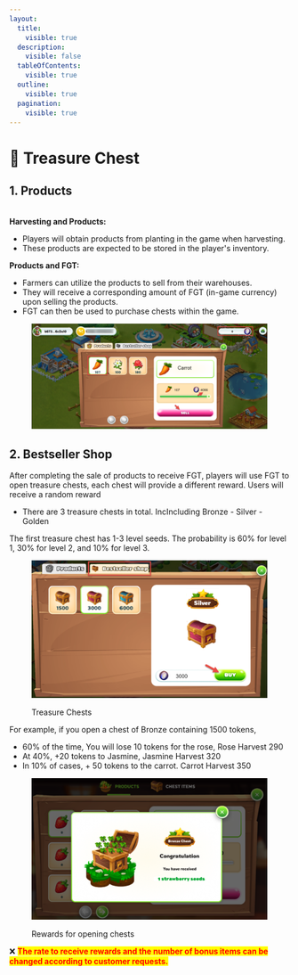 ```yaml
---
layout:
  title:
    visible: true
  description:
    visible: false
  tableOfContents:
    visible: true
  outline:
    visible: true
  pagination:
    visible: true
---
```


# 🎁 Treasure Chest

## 1. Products

\
**Harvesting and Products:**

* Players will obtain products from planting in the game when harvesting.
* These products are expected to be stored in the player's inventory.

**Products and FGT:**&#x20;

* Farmers can utilize the products to sell from their warehouses.&#x20;
* They will receive a corresponding amount of FGT (in-game currency) upon selling the products.&#x20;
* FGT can then be used to purchase chests within the game.

<figure><img src="../../.gitbook/assets/products" alt=""><figcaption></figcaption></figure>

## 2. Bestseller Shop

After completing the sale of products to receive FGT, players will use FGT to open treasure chests, each chest will provide a different reward. Users will receive a random reward

* There are 3 treasure chests in total. IncIncluding Bronze - Silver - Golden &#x20;

The first treasure chest has 1-3 level seeds. The probability is 60% for level 1, 30% for level 2, and 10% for level 3.

<figure><img src="../../.gitbook/assets/chest.png" alt="" width="563"><figcaption><p>Treasure Chests</p></figcaption></figure>

For example, if you open a chest of Bronze containing 1500 tokens,

* 60% of the time, You will lose 10 tokens for the rose, Rose Harvest 290
* At 40%, +20 tokens to Jasmine, Jasmine Harvest 320
* In 10% of cases, + 50 tokens to the carrot. Carrot Harvest 350

<figure><img src="../../.gitbook/assets/reward.png" alt="" width="563"><figcaption><p>Rewards for opening chests</p></figcaption></figure>

❌ <mark style="color:red;">**The rate to receive rewards and the number of bonus items can be changed according to customer requests.**</mark>



